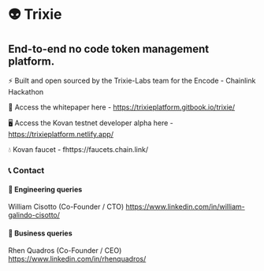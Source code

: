 # :alien: Trixie
## End-to-end no code token management platform. 

:zap: Built and open sourced by the Trixie-Labs team for the Encode - Chainlink Hackathon

:open_book: Access the whitepaper here - https://trixieplatform.gitbook.io/trixie/

:desktop_computer: Access the Kovan testnet developer alpha here - https://trixieplatform.netlify.app/

:droplet: Kovan faucet - fhttps://faucets.chain.link/


### :telephone_receiver: Contact

#### :construction: Engineering queries
William Cisotto (Co-Founder / CTO) https://www.linkedin.com/in/william-galindo-cisotto/
#### :office: Business queries
Rhen Quadros (Co-Founder / CEO) https://www.linkedin.com/in/rhenquadros/
